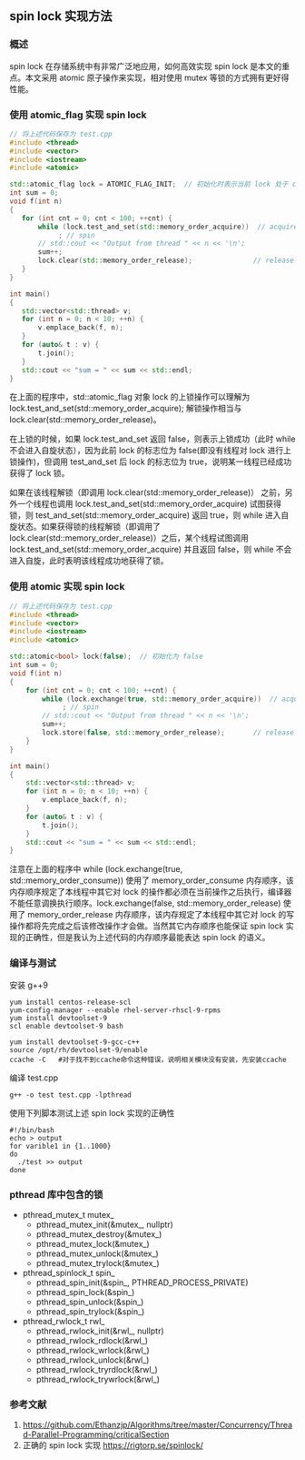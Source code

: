 ## spin lock 实现方法

### 概述

spin lock 在存储系统中有非常广泛地应用，如何高效实现 spin lock 是本文的重点。本文采用 atomic 原子操作来实现，相对使用 mutex 等锁的方式拥有更好得性能。

### 使用 atomic_flag 实现 spin lock

 ```C++
// 将上述代码保存为 test.cpp
#include <thread>
#include <vector>
#include <iostream>
#include <atomic>

std::atomic_flag lock = ATOMIC_FLAG_INIT;  // 初始化时表示当前 lock 处于 clear 状态
int sum = 0;
void f(int n)
{
    for (int cnt = 0; cnt < 100; ++cnt) {
        while (lock.test_and_set(std::memory_order_acquire))  // acquire lock
             ; // spin
        // std::cout << "Output from thread " << n << '\n';
        sum++;
        lock.clear(std::memory_order_release);               // release lock
    }
}

int main()
{
    std::vector<std::thread> v;
    for (int n = 0; n < 10; ++n) {
        v.emplace_back(f, n);
    }
    for (auto& t : v) {
        t.join();
    }
    std::cout << "sum = " << sum << std::endl;
}
 ```
 
在上面的程序中，std::atomic_flag 对象 lock 的上锁操作可以理解为 lock.test_and_set(std::memory_order_acquire); 解锁操作相当与 lock.clear(std::memory_order_release)。

在上锁的时候，如果 lock.test_and_set 返回 false，则表示上锁成功（此时 while 不会进入自旋状态），因为此前 lock 的标志位为 false(即没有线程对 lock 进行上锁操作)，但调用 test_and_set 后 lock 的标志位为 true，说明某一线程已经成功获得了 lock 锁。

如果在该线程解锁（即调用 lock.clear(std::memory_order_release)） 之前，另外一个线程也调用 lock.test_and_set(std::memory_order_acquire) 试图获得锁，则 test_and_set(std::memory_order_acquire) 返回 true，则 while 进入自旋状态。如果获得锁的线程解锁（即调用了 lock.clear(std::memory_order_release)）之后，某个线程试图调用 lock.test_and_set(std::memory_order_acquire) 并且返回 false，则 while 不会进入自旋，此时表明该线程成功地获得了锁。

### 使用 atomic 实现 spin lock

```c++
// 将上述代码保存为 test.cpp
#include <thread>
#include <vector>
#include <iostream>
#include <atomic>

std::atomic<bool> lock(false);  // 初始化为 false
int sum = 0;
void f(int n)
{
    for (int cnt = 0; cnt < 100; ++cnt) {
        while (lock.exchange(true, std::memory_order_acquire))  // acquire lock
             ; // spin
        // std::cout << "Output from thread " << n << '\n';
        sum++;
        lock.store(false, std::memory_order_release);       // release lock
    }
}

int main()
{
    std::vector<std::thread> v;
    for (int n = 0; n < 10; ++n) {
        v.emplace_back(f, n);
    }
    for (auto& t : v) {
        t.join();
    }
    std::cout << "sum = " << sum << std::endl; 
}
```

注意在上面的程序中 while (lock.exchange(true, std::memory_order_consume)) 使用了 memory_order_consume 内存顺序，该内存顺序规定了本线程中其它对 lock 的操作都必须在当前操作之后执行，编译器不能任意调换执行顺序。lock.exchange(false, std::memory_order_release) 使用了 memory_order_release  内存顺序，该内存规定了本线程中其它对 lock 的写操作都将先完成之后该修改操作才会做。当然其它内存顺序也能保证 spin lock 实现的正确性，但是我认为上述代码的内存顺序最能表达 spin lock 的语义。

### 编译与测试

安装 g++9

```shell
yum install centos-release-scl
yum-config-manager --enable rhel-server-rhscl-9-rpms
yum install devtoolset-9
scl enable devtoolset-9 bash

yum install devtoolset-9-gcc-c++
source /opt/rh/devtoolset-9/enable
ccache -C   #对于找不到ccache命令这种错误，说明相关模块没有安装，先安装ccache

```

编译 test.cpp

```shell
g++ -o test test.cpp -lpthread
```

使用下列脚本测试上述 spin lock 实现的正确性

```shell
#!/bin/bash
echo > output
for varible1 in {1..1000}
do
  ./test >> output
done
```

### pthread 库中包含的锁

* pthread_mutex_t mutex_
    * pthread_mutex_init(&mutex_, nullptr)
    * pthread_mutex_destroy(&mutex_)
    * pthread_mutex_lock(&mutex_)
    * pthread_mutex_unlock(&mutex_)
    * pthread_mutex_trylock(&mutex_)
* pthread_spinlock_t spin_
    * pthread_spin_init(&spin_, PTHREAD_PROCESS_PRIVATE)
    * pthread_spin_lock(&spin_)
    * pthread_spin_unlock(&spin_)
    * pthread_spin_trylock(&spin_)
* pthread_rwlock_t rwl_
    * pthread_rwlock_init(&rwl_, nullptr)
    * pthread_rwlock_rdlock(&rwl_)
    * pthread_rwlock_wrlock(&rwl_)
    * pthread_rwlock_unlock(&rwl_)
    * pthread_rwlock_tryrdlock(&rwl_)
    * pthread_rwlock_trywrlock(&rwl_)  


### 参考文献
1. https://github.com/Ethanzjp/Algorithms/tree/master/Concurrency/Thread-Parallel-Programming/criticalSection
2. 正确的 spin lock 实现 https://rigtorp.se/spinlock/
